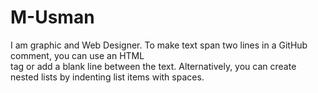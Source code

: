 # M-Usman
I am graphic and Web Designer.
To make text span two lines in a GitHub comment, you can use an HTML <br> tag or add a blank line between the text. Alternatively, you can create nested lists by indenting list items with spaces. 

